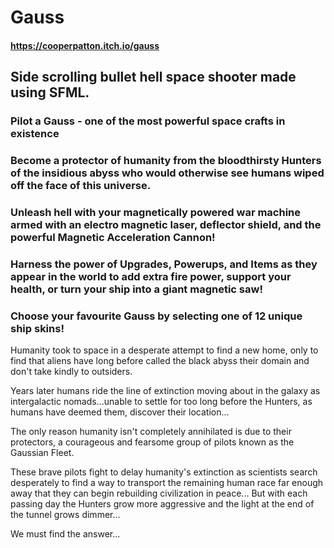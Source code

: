 # Gauss
#### https://cooperpatton.itch.io/gauss
## Side scrolling bullet hell space shooter made using SFML.
### Pilot a Gauss - one of the most powerful space crafts in existence 
### Become a protector of humanity from the bloodthirsty Hunters of the insidious abyss who would otherwise see humans wiped off the face of this universe.
### Unleash hell with your magnetically powered war machine armed with an electro magnetic laser, deflector shield, and the powerful Magnetic Acceleration Cannon!
### Harness the power of Upgrades, Powerups, and Items as they appear in the world to add extra fire power, support your health, or turn your ship into a giant magnetic saw!
### Choose your favourite Gauss by selecting one of 12 unique ship skins!

Humanity took to space in a desperate attempt to find a new home,  only to find that aliens have long before called the black abyss their  domain and don't take kindly to outsiders.

Years later humans ride the line of extinction moving about in the  galaxy as intergalactic nomads...unable to settle for too long before  the Hunters, as humans have deemed them, discover their location...  

The only reason humanity isn't completely annihilated is due to their  protectors, a courageous and fearsome group of pilots known as the  Gaussian Fleet.

These brave pilots fight to delay humanity's extinction as scientists search desperately to find a way to transport the remaining human race far enough away that they can begin rebuilding civilization in peace... But with each passing day the Hunters grow more aggressive and the light at the end of the tunnel grows dimmer...

We must find the answer...

